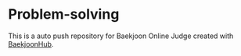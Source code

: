 # Problem-solving

This is a auto push repository for Baekjoon Online Judge created with [BaekjoonHub](https://github.com/BaekjoonHub/BaekjoonHub).

